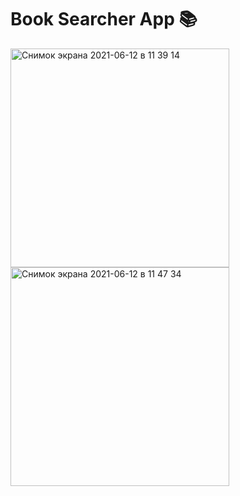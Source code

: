 # Book Searcher App 📚

<img width="350" align="left" alt="Снимок экрана 2021-06-12 в 11 39 14" src="https://user-images.githubusercontent.com/63741198/121767889-9f0ce780-cb74-11eb-835d-06e2d9115c4f.PNG">
<img width="350" alt="Снимок экрана 2021-06-12 в 11 47 34" src="https://user-images.githubusercontent.com/63741198/121767898-acc26d00-cb74-11eb-9c78-44fbc73242d1.PNG">
